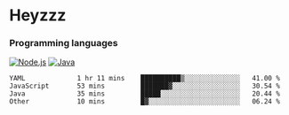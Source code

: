 # Heyzzz  

### Programming languages  

[![Node.js](https://img.shields.io/badge/-Node.js-262626?style=for-the-badge)](https://nodejs.org)
[![Java](https://img.shields.io/badge/-Java-262626?style=for-the-badge)](https://java.com)

<!--START_SECTION:waka-->

```text
YAML             1 hr 11 mins    ██████████▒░░░░░░░░░░░░░░   41.00 %
JavaScript       53 mins         ███████▓░░░░░░░░░░░░░░░░░   30.54 %
Java             35 mins         █████░░░░░░░░░░░░░░░░░░░░   20.44 %
Other            10 mins         █▓░░░░░░░░░░░░░░░░░░░░░░░   06.24 %
```

<!--END_SECTION:waka-->
